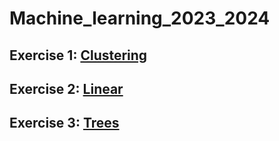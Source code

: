# Machine_learning_2023_2024
## Exercise 1: [Clustering](https://github.com/Leovambarii/Machine_learning_2023_2024/blob/main/Clustering/047Clustering_Exercises.ipynb)

## Exercise 2: [Linear](https://github.com/Leovambarii/Machine_learning_2023_2024/blob/main/Linear/025_Exercises.ipynb)

## Exercise 3: [Trees](https://github.com/Leovambarii/Machine_learning_2023_2024/blob/main/Trees/055Decision_trees_Exercises.ipynb)